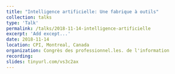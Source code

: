 ```yaml
---
title: "Intelligence artificielle: Une fabrique à outils"
collection: talks
type: 'Talk'
permalink: /talks/2018-11-14-intelligence-artificielle
excerpt: 'Add except...'
date: 2018-11-14
location: CPI, Montreal, Canada
organization: Congrès des professionnel.les. de l'information
recording: 
slides: tinyurl.com/vs3c2ax
---
```



